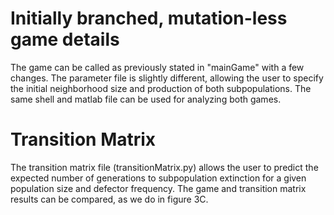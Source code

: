 # Initially branched, mutation-less game details

The game can be called as previously stated in "mainGame" with a few changes. The parameter file is slightly different, allowing the user to specify the initial neighborhood size and production of both subpopulations. 
The same shell and matlab file can be used for analyzing both games. 

# Transition Matrix
The transition matrix file (transitionMatrix.py) allows the user to predict the expected number of generations to subpopulation extinction for a given population size and defector frequency. 
The game and transition matrix results can be compared, as we do in figure 3C.
